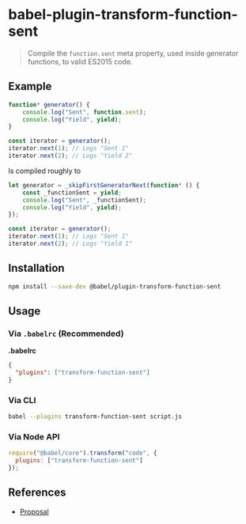 # babel-plugin-transform-function-sent

> Compile the `function.sent` meta property, used inside generator functions, to valid ES2015 code.

## Example

```js
function* generator() {
    console.log("Sent", function.sent);
    console.log("Yield", yield);
}

const iterator = generator();
iterator.next(1); // Logs "Sent 1"
iterator.next(2); // Logs "Yield 2"
```

Is compiled roughly to

```js
let generator = _skipFirstGeneratorNext(function* () {
    const _functionSent = yield;
    console.log("Sent", _functionSent);
    console.log("Yield", yield);
});

const iterator = generator();
iterator.next(1); // Logs "Sent 1"
iterator.next(2); // Logs "Yield 1"
```

## Installation

```sh
npm install --save-dev @babel/plugin-transform-function-sent
```

## Usage

### Via `.babelrc` (Recommended)

**.babelrc**

```json
{
  "plugins": ["transform-function-sent"]
}
```

### Via CLI

```sh
babel --plugins transform-function-sent script.js
```

### Via Node API

```javascript
require("@babel/core").transform("code", {
  plugins: ["transform-function-sent"]
});
```

## References

* [Proposal](https://github.com/allenwb/ESideas/blob/master/Generator%20metaproperty.md)
